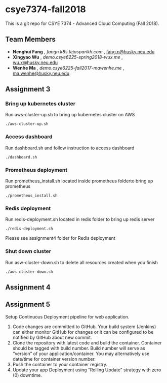 # csye7374-fall2018

This is a git repo for CSYE 7374 - Advanced Cloud Computing (Fall 2018).

## Team Members

* **Nenghui Fang** , *fangn.k8s.tejasparikh.com* , fang.n@husky.neu.edu
* **Xingyao Wu** , *demo.csye6225-spring2018-wux.me* , wu.x@husky.neu.edu
* **Wenhe Ma** , *demo.csye6225-fall2017-mawenhe.me* , ma.wenhe@husky.neu.edu

## Assignment 3

### Bring up kubernetes cluster
Run aws-cluster-up.sh to bring up kubernetes cluster on AWS

```
./aws-cluster-up.sh
```
### Access dashboard
Run dashboard.sh and follow instruction to access dashboard

```
./dashboard.sh 
```

### Prometheus deployment
Run prometheus_install.sh located inside prometheus folderto bring up prometheus

```
./prometheus_install.sh
```


### Redis deployment

Run redis-deployment.sh located in redis folder to bring up redis server

```
./redis-deployment.sh
```
Please see assignment4 folder for Redis deployment


### Shut down cluster

Run asw-cluster-down.sh to delete all resources created when you finish 

```
./aws-cluster-down.sh
```

## Assignment 4

## Assignment 5

Setup Continuous Deployment pipeline for web application. 

1. Code changes are committed to GitHub. Your build system (Jenkins) can either monitor GitHub for changes or it can be configured to be notified by GitHub about new commit.
2. Clone the repository with latest code and build the container. Container should be tagged with build number. Build number will serve as “version” of your application/container. You may alternatively use date/time for container version number.
3. Push the container to your container registry.
4. Update your app Deployment using “Rolling Update” strategy with zero (0) downtime.
